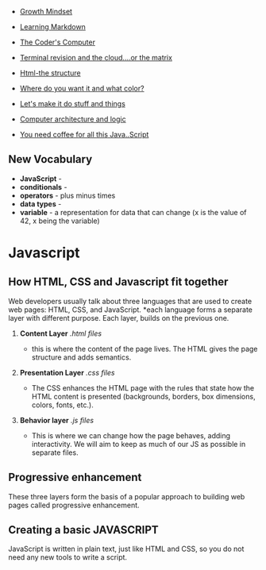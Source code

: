 <nav>

- [Growth Mindset](https://zenatomsk.github.io/reading-notes/)

- [Learning Markdown](https://zenatomsk.github.io/reading-notes/01-learning-markdown.html) 

- [The Coder's Computer](https://zenatomsk.github.io/reading-notes/02-the-coders-computer.html)

- [Terminal revision and the cloud....or the matrix](https://zenatomsk.github.io/reading-notes/03-revisions-and-the-cloud.html)

- [Html-the structure](https://zenatomsk.github.io/reading-notes/04-structure-with-html.html)

- [Where do you want it and what color?](https://zenatomsk.github.io/reading-notes/05-design-with-css.html)

- [Let's make it do stuff and things](https://zenatomsk.github.io/reading-notes/06a-dynamic-with-javascript.html)

- [Computer architecture and logic](https://zenatomsk.github.io/reading-notes/06b-computer-architecture-and-logic.html)

- [You need coffee for all this Java..Script](https://zenatomsk.github.io/reading-notes/07-programming-with-js.html)

</nav>

## New Vocabulary
- **JavaScript** - 
- **conditionals** - 
- **operators** - plus minus times
- **data types** - 
- **variable** - a representation for data that can change (x is the value of 42, x being the variable)

# Javascript

## How HTML, CSS and Javascript  fit together

Web developers usually talk about three languages that are used to create web pages: HTML, CSS, and JavaScript.
*each language forms a separate layer with different purpose. Each layer, builds on the previous one.

1. **Content Layer** *.html files*
    - this is where the content of the page lives. The HTML gives the page structure and adds semantics.

2. **Presentation Layer** *.css files*
    - The CSS enhances the HTML page with the rules that state how the HTML content is presented (backgrounds, borders, box dimensions, colors, fonts, etc.).

3. **Behavior layer** *.js files*
    - This is where we can change how the page behaves, adding interactivity. We will aim to keep as much of our JS as possible in separate files.

## Progressive enhancement

These three layers form the basis of a popular approach to building web pages called progressive enhancement.

## Creating a basic JAVASCRIPT

JavaScript is written in plain text, just like HTML and CSS, so you do not need any new tools to write a script.

